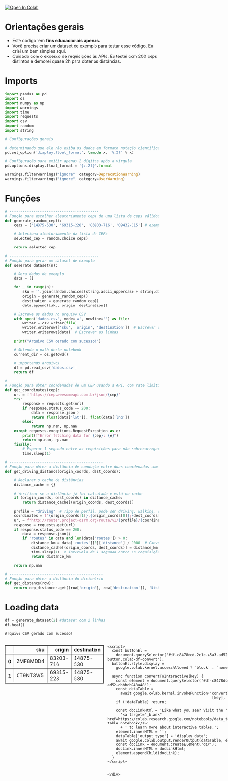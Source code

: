 <a href="https://colab.research.google.com/github/joaomj/tipos_distancias/blob/master/tipos_distancias.ipynb" target="_parent"><img src="https://colab.research.google.com/assets/colab-badge.svg" alt="Open In Colab"/></a>

# **Orientações gerais**
- Este código tem **fins educacionais apenas.**
- Você precisa criar um dataset de exemplo para testar esse código. Eu criei um bem simples aqui.
- Cuidado com o excesso de requisições às APIs. Eu testei com 200 ceps distintos e demorei quase 2h para obter as distâncias.

# **Imports**


```python
import pandas as pd
import os
import numpy as np
import warnings
import time
import requests
import csv
import random
import string
```


```python
# Configurações gerais

# determinando que ele não exiba os dados em formato notação científica
pd.set_option('display.float_format', lambda x: '%.5f' % x)

# Configuração para exibir apenas 2 dígitos após a vírgula
pd.options.display.float_format = '{:.2f}'.format

warnings.filterwarnings("ignore", category=DeprecationWarning)
warnings.filterwarnings("ignore", category=UserWarning)
```

# **Funções**


```python
# -----------------------------------------
# Função para escolher aleatoriamente ceps de uma lista de ceps válidos
def generate_random_cep():
    ceps = ['14875-530', '69315-228', '83203-716', '09432-115'] # exemplos de ceps válidos

    # Seleciona aleatoriamente da lista de CEPs
    selected_cep = random.choice(ceps)

    return selected_cep

# -----------------------------------------
# Função para gerar um dataset de exemplo
def generate_dataset(n):

    # Gera dados de exemplo
    data = []

    for _ in range(n):
        sku = ''.join(random.choices(string.ascii_uppercase + string.digits, k=8))
        origin = generate_random_cep()
        destination = generate_random_cep()
        data.append([sku, origin, destination])

    # Escreve os dados no arquivo CSV
    with open('dados.csv', mode='w', newline='') as file:
        writer = csv.writer(file)
        writer.writerow(['sku', 'origin', 'destination'])  # Escrever o cabeçalho
        writer.writerows(data)  # Escrever as linhas

    print("Arquivo CSV gerado com sucesso!")

    # Obtendo o path deste notebook
    current_dir = os.getcwd()

    # Importando arquivos
    df = pd.read_csv('dados.csv')
    return df

# -------------------------------------------
# Função para obter coordenadas de um CEP usando a API, com rate limiting
def get_coordinates(cep):
    url = f'https://cep.awesomeapi.com.br/json/{cep}'
    try:
        response = requests.get(url)
        if response.status_code == 200:
            data = response.json()
            return float(data['lat']), float(data['lng'])
        else:
            return np.nan, np.nan
    except requests.exceptions.RequestException as e:
        print(f"Error fetching data for {cep}: {e}")
        return np.nan, np.nan
    finally:
        # Esperar 1 segundo entre as requisições para não sobrecarregar a API
        time.sleep(1)

# -------------------------------------------
# Função para obter a distância de condução entre duas coordenadas com rate limit e cache
def get_driving_distance(origin_coords, dest_coords):

    # Declarar o cache de distâncias
    distance_cache = {}

    # Verificar se a distância já foi calculada e está no cache
    if (origin_coords, dest_coords) in distance_cache:
        return distance_cache[(origin_coords, dest_coords)]

    profile = "driving"  # Tipo de perfil, pode ser driving, walking, cycling etc.
    coordinates = f"{origin_coords[1]},{origin_coords[0]};{dest_coords[1]},{dest_coords[0]}"
    url = f"http://router.project-osrm.org/route/v1/{profile}/{coordinates}?overview=false&alternatives=false&steps=false&annotations=false"
    response = requests.get(url)
    if response.status_code == 200:
        data = response.json()
        if 'routes' in data and len(data['routes']) > 0:
            distance_km = data['routes'][0]['distance'] / 1000  # Convertendo de metros para quilômetros
            distance_cache[(origin_coords, dest_coords)] = distance_km
            time.sleep(1)  # Intervalo de 1 segundo entre as requisições
            return distance_km

    return np.nan

# -------------------------------------------
# Função para obter a distância do dicionário
def get_distance(row):
    return cep_distances.get((row['origin'], row['destination']), 'Distância não encontrada')
```

# **Loading data**


```python
df = generate_dataset(2) #dataset com 2 linhas
df.head()
```

    Arquivo CSV gerado com sucesso!






  <div id="df-c8478dcd-2c1c-45a3-ad52-cbbbcb948a48" class="colab-df-container">
    <div>
<style scoped>
    .dataframe tbody tr th:only-of-type {
        vertical-align: middle;
    }

    .dataframe tbody tr th {
        vertical-align: top;
    }

    .dataframe thead th {
        text-align: right;
    }
</style>
<table border="1" class="dataframe">
  <thead>
    <tr style="text-align: right;">
      <th></th>
      <th>sku</th>
      <th>origin</th>
      <th>destination</th>
    </tr>
  </thead>
  <tbody>
    <tr>
      <th>0</th>
      <td>ZMF8MDD4</td>
      <td>83203-716</td>
      <td>14875-530</td>
    </tr>
    <tr>
      <th>1</th>
      <td>0T9NT3W5</td>
      <td>69315-228</td>
      <td>14875-530</td>
    </tr>
  </tbody>
</table>
</div>
    <div class="colab-df-buttons">

  <div class="colab-df-container">
    <button class="colab-df-convert" onclick="convertToInteractive('df-c8478dcd-2c1c-45a3-ad52-cbbbcb948a48')"
            title="Convert this dataframe to an interactive table."
            style="display:none;">

  <svg xmlns="http://www.w3.org/2000/svg" height="24px" viewBox="0 -960 960 960">
    <path d="M120-120v-720h720v720H120Zm60-500h600v-160H180v160Zm220 220h160v-160H400v160Zm0 220h160v-160H400v160ZM180-400h160v-160H180v160Zm440 0h160v-160H620v160ZM180-180h160v-160H180v160Zm440 0h160v-160H620v160Z"/>
  </svg>
    </button>

  <style>
    .colab-df-container {
      display:flex;
      gap: 12px;
    }

    .colab-df-convert {
      background-color: #E8F0FE;
      border: none;
      border-radius: 50%;
      cursor: pointer;
      display: none;
      fill: #1967D2;
      height: 32px;
      padding: 0 0 0 0;
      width: 32px;
    }

    .colab-df-convert:hover {
      background-color: #E2EBFA;
      box-shadow: 0px 1px 2px rgba(60, 64, 67, 0.3), 0px 1px 3px 1px rgba(60, 64, 67, 0.15);
      fill: #174EA6;
    }

    .colab-df-buttons div {
      margin-bottom: 4px;
    }

    [theme=dark] .colab-df-convert {
      background-color: #3B4455;
      fill: #D2E3FC;
    }

    [theme=dark] .colab-df-convert:hover {
      background-color: #434B5C;
      box-shadow: 0px 1px 3px 1px rgba(0, 0, 0, 0.15);
      filter: drop-shadow(0px 1px 2px rgba(0, 0, 0, 0.3));
      fill: #FFFFFF;
    }
  </style>

    <script>
      const buttonEl =
        document.querySelector('#df-c8478dcd-2c1c-45a3-ad52-cbbbcb948a48 button.colab-df-convert');
      buttonEl.style.display =
        google.colab.kernel.accessAllowed ? 'block' : 'none';

      async function convertToInteractive(key) {
        const element = document.querySelector('#df-c8478dcd-2c1c-45a3-ad52-cbbbcb948a48');
        const dataTable =
          await google.colab.kernel.invokeFunction('convertToInteractive',
                                                    [key], {});
        if (!dataTable) return;

        const docLinkHtml = 'Like what you see? Visit the ' +
          '<a target="_blank" href=https://colab.research.google.com/notebooks/data_table.ipynb>data table notebook</a>'
          + ' to learn more about interactive tables.';
        element.innerHTML = '';
        dataTable['output_type'] = 'display_data';
        await google.colab.output.renderOutput(dataTable, element);
        const docLink = document.createElement('div');
        docLink.innerHTML = docLinkHtml;
        element.appendChild(docLink);
      }
    </script>
  </div>


<div id="df-f5254a25-28f1-4837-8a2a-8f9e4c037325">
  <button class="colab-df-quickchart" onclick="quickchart('df-f5254a25-28f1-4837-8a2a-8f9e4c037325')"
            title="Suggest charts"
            style="display:none;">

<svg xmlns="http://www.w3.org/2000/svg" height="24px"viewBox="0 0 24 24"
     width="24px">
    <g>
        <path d="M19 3H5c-1.1 0-2 .9-2 2v14c0 1.1.9 2 2 2h14c1.1 0 2-.9 2-2V5c0-1.1-.9-2-2-2zM9 17H7v-7h2v7zm4 0h-2V7h2v10zm4 0h-2v-4h2v4z"/>
    </g>
</svg>
  </button>

<style>
  .colab-df-quickchart {
      --bg-color: #E8F0FE;
      --fill-color: #1967D2;
      --hover-bg-color: #E2EBFA;
      --hover-fill-color: #174EA6;
      --disabled-fill-color: #AAA;
      --disabled-bg-color: #DDD;
  }

  [theme=dark] .colab-df-quickchart {
      --bg-color: #3B4455;
      --fill-color: #D2E3FC;
      --hover-bg-color: #434B5C;
      --hover-fill-color: #FFFFFF;
      --disabled-bg-color: #3B4455;
      --disabled-fill-color: #666;
  }

  .colab-df-quickchart {
    background-color: var(--bg-color);
    border: none;
    border-radius: 50%;
    cursor: pointer;
    display: none;
    fill: var(--fill-color);
    height: 32px;
    padding: 0;
    width: 32px;
  }

  .colab-df-quickchart:hover {
    background-color: var(--hover-bg-color);
    box-shadow: 0 1px 2px rgba(60, 64, 67, 0.3), 0 1px 3px 1px rgba(60, 64, 67, 0.15);
    fill: var(--button-hover-fill-color);
  }

  .colab-df-quickchart-complete:disabled,
  .colab-df-quickchart-complete:disabled:hover {
    background-color: var(--disabled-bg-color);
    fill: var(--disabled-fill-color);
    box-shadow: none;
  }

  .colab-df-spinner {
    border: 2px solid var(--fill-color);
    border-color: transparent;
    border-bottom-color: var(--fill-color);
    animation:
      spin 1s steps(1) infinite;
  }

  @keyframes spin {
    0% {
      border-color: transparent;
      border-bottom-color: var(--fill-color);
      border-left-color: var(--fill-color);
    }
    20% {
      border-color: transparent;
      border-left-color: var(--fill-color);
      border-top-color: var(--fill-color);
    }
    30% {
      border-color: transparent;
      border-left-color: var(--fill-color);
      border-top-color: var(--fill-color);
      border-right-color: var(--fill-color);
    }
    40% {
      border-color: transparent;
      border-right-color: var(--fill-color);
      border-top-color: var(--fill-color);
    }
    60% {
      border-color: transparent;
      border-right-color: var(--fill-color);
    }
    80% {
      border-color: transparent;
      border-right-color: var(--fill-color);
      border-bottom-color: var(--fill-color);
    }
    90% {
      border-color: transparent;
      border-bottom-color: var(--fill-color);
    }
  }
</style>

  <script>
    async function quickchart(key) {
      const quickchartButtonEl =
        document.querySelector('#' + key + ' button');
      quickchartButtonEl.disabled = true;  // To prevent multiple clicks.
      quickchartButtonEl.classList.add('colab-df-spinner');
      try {
        const charts = await google.colab.kernel.invokeFunction(
            'suggestCharts', [key], {});
      } catch (error) {
        console.error('Error during call to suggestCharts:', error);
      }
      quickchartButtonEl.classList.remove('colab-df-spinner');
      quickchartButtonEl.classList.add('colab-df-quickchart-complete');
    }
    (() => {
      let quickchartButtonEl =
        document.querySelector('#df-f5254a25-28f1-4837-8a2a-8f9e4c037325 button');
      quickchartButtonEl.style.display =
        google.colab.kernel.accessAllowed ? 'block' : 'none';
    })();
  </script>
</div>

    </div>
  </div>




# **Obtendo as distâncias**
Campos 'origin' e 'destination' são CEPs. Alguns ceps que deveriam começar com zero estão sem esses números, sendo necessário formatá-los para que todos os ceps tenham 8 dígitos.


```python
df['origin'].unique()
```




    array(['83203-716', '69315-228'], dtype=object)




```python
df['destination'].unique()
```




    array(['14875-530'], dtype=object)



###Cálculo das distâncias de **deslocamento** entre os ceps, **em km:**


```python
# colunas 'origin' e 'destination' têm os CEPs
unique_origins = df['origin'].unique()
unique_destinations = df['destination'].unique()

# Dicionário para armazenar as distâncias entre os CEPs
cep_distances = {}

# Iterar sobre os pares únicos de origem e destino
for origin_cep in unique_origins:
    # Obter coordenadas do CEP de origem
    origin_coords = get_coordinates(origin_cep)
    if np.isnan(origin_coords).any():
        print('CEP de origem inválido')
        break

    for dest_cep in unique_destinations:
        # Obter coordenadas do CEP de destino
        dest_coords = get_coordinates(dest_cep)
        if np.isnan(dest_coords).any():
            print('CEP de destino inválido')
            break

        # Calcular a distância de condução entre as coordenadas
        distance = get_driving_distance(origin_coords, dest_coords)

        # Armazenar a distância no dicionário
        cep_distances[(origin_cep, dest_cep)] = distance

```


```python
# grava distâncias no dataframe
df['distancia_km'] = df.apply(get_distance, axis=1)
df.head()
```





  <div id="df-0768cf51-36b0-43b0-a1c3-099bad19655b" class="colab-df-container">
    <div>
<style scoped>
    .dataframe tbody tr th:only-of-type {
        vertical-align: middle;
    }

    .dataframe tbody tr th {
        vertical-align: top;
    }

    .dataframe thead th {
        text-align: right;
    }
</style>
<table border="1" class="dataframe">
  <thead>
    <tr style="text-align: right;">
      <th></th>
      <th>sku</th>
      <th>origin</th>
      <th>destination</th>
      <th>distancia_km</th>
    </tr>
  </thead>
  <tbody>
    <tr>
      <th>0</th>
      <td>ZMF8MDD4</td>
      <td>83203-716</td>
      <td>14875-530</td>
      <td>716.05</td>
    </tr>
    <tr>
      <th>1</th>
      <td>0T9NT3W5</td>
      <td>69315-228</td>
      <td>14875-530</td>
      <td>4329.49</td>
    </tr>
  </tbody>
</table>
</div>
    <div class="colab-df-buttons">

  <div class="colab-df-container">
    <button class="colab-df-convert" onclick="convertToInteractive('df-0768cf51-36b0-43b0-a1c3-099bad19655b')"
            title="Convert this dataframe to an interactive table."
            style="display:none;">

  <svg xmlns="http://www.w3.org/2000/svg" height="24px" viewBox="0 -960 960 960">
    <path d="M120-120v-720h720v720H120Zm60-500h600v-160H180v160Zm220 220h160v-160H400v160Zm0 220h160v-160H400v160ZM180-400h160v-160H180v160Zm440 0h160v-160H620v160ZM180-180h160v-160H180v160Zm440 0h160v-160H620v160Z"/>
  </svg>
    </button>

  <style>
    .colab-df-container {
      display:flex;
      gap: 12px;
    }

    .colab-df-convert {
      background-color: #E8F0FE;
      border: none;
      border-radius: 50%;
      cursor: pointer;
      display: none;
      fill: #1967D2;
      height: 32px;
      padding: 0 0 0 0;
      width: 32px;
    }

    .colab-df-convert:hover {
      background-color: #E2EBFA;
      box-shadow: 0px 1px 2px rgba(60, 64, 67, 0.3), 0px 1px 3px 1px rgba(60, 64, 67, 0.15);
      fill: #174EA6;
    }

    .colab-df-buttons div {
      margin-bottom: 4px;
    }

    [theme=dark] .colab-df-convert {
      background-color: #3B4455;
      fill: #D2E3FC;
    }

    [theme=dark] .colab-df-convert:hover {
      background-color: #434B5C;
      box-shadow: 0px 1px 3px 1px rgba(0, 0, 0, 0.15);
      filter: drop-shadow(0px 1px 2px rgba(0, 0, 0, 0.3));
      fill: #FFFFFF;
    }
  </style>

    <script>
      const buttonEl =
        document.querySelector('#df-0768cf51-36b0-43b0-a1c3-099bad19655b button.colab-df-convert');
      buttonEl.style.display =
        google.colab.kernel.accessAllowed ? 'block' : 'none';

      async function convertToInteractive(key) {
        const element = document.querySelector('#df-0768cf51-36b0-43b0-a1c3-099bad19655b');
        const dataTable =
          await google.colab.kernel.invokeFunction('convertToInteractive',
                                                    [key], {});
        if (!dataTable) return;

        const docLinkHtml = 'Like what you see? Visit the ' +
          '<a target="_blank" href=https://colab.research.google.com/notebooks/data_table.ipynb>data table notebook</a>'
          + ' to learn more about interactive tables.';
        element.innerHTML = '';
        dataTable['output_type'] = 'display_data';
        await google.colab.output.renderOutput(dataTable, element);
        const docLink = document.createElement('div');
        docLink.innerHTML = docLinkHtml;
        element.appendChild(docLink);
      }
    </script>
  </div>


<div id="df-fe25c318-d1cb-457b-bcae-90c1a74021cd">
  <button class="colab-df-quickchart" onclick="quickchart('df-fe25c318-d1cb-457b-bcae-90c1a74021cd')"
            title="Suggest charts"
            style="display:none;">

<svg xmlns="http://www.w3.org/2000/svg" height="24px"viewBox="0 0 24 24"
     width="24px">
    <g>
        <path d="M19 3H5c-1.1 0-2 .9-2 2v14c0 1.1.9 2 2 2h14c1.1 0 2-.9 2-2V5c0-1.1-.9-2-2-2zM9 17H7v-7h2v7zm4 0h-2V7h2v10zm4 0h-2v-4h2v4z"/>
    </g>
</svg>
  </button>

<style>
  .colab-df-quickchart {
      --bg-color: #E8F0FE;
      --fill-color: #1967D2;
      --hover-bg-color: #E2EBFA;
      --hover-fill-color: #174EA6;
      --disabled-fill-color: #AAA;
      --disabled-bg-color: #DDD;
  }

  [theme=dark] .colab-df-quickchart {
      --bg-color: #3B4455;
      --fill-color: #D2E3FC;
      --hover-bg-color: #434B5C;
      --hover-fill-color: #FFFFFF;
      --disabled-bg-color: #3B4455;
      --disabled-fill-color: #666;
  }

  .colab-df-quickchart {
    background-color: var(--bg-color);
    border: none;
    border-radius: 50%;
    cursor: pointer;
    display: none;
    fill: var(--fill-color);
    height: 32px;
    padding: 0;
    width: 32px;
  }

  .colab-df-quickchart:hover {
    background-color: var(--hover-bg-color);
    box-shadow: 0 1px 2px rgba(60, 64, 67, 0.3), 0 1px 3px 1px rgba(60, 64, 67, 0.15);
    fill: var(--button-hover-fill-color);
  }

  .colab-df-quickchart-complete:disabled,
  .colab-df-quickchart-complete:disabled:hover {
    background-color: var(--disabled-bg-color);
    fill: var(--disabled-fill-color);
    box-shadow: none;
  }

  .colab-df-spinner {
    border: 2px solid var(--fill-color);
    border-color: transparent;
    border-bottom-color: var(--fill-color);
    animation:
      spin 1s steps(1) infinite;
  }

  @keyframes spin {
    0% {
      border-color: transparent;
      border-bottom-color: var(--fill-color);
      border-left-color: var(--fill-color);
    }
    20% {
      border-color: transparent;
      border-left-color: var(--fill-color);
      border-top-color: var(--fill-color);
    }
    30% {
      border-color: transparent;
      border-left-color: var(--fill-color);
      border-top-color: var(--fill-color);
      border-right-color: var(--fill-color);
    }
    40% {
      border-color: transparent;
      border-right-color: var(--fill-color);
      border-top-color: var(--fill-color);
    }
    60% {
      border-color: transparent;
      border-right-color: var(--fill-color);
    }
    80% {
      border-color: transparent;
      border-right-color: var(--fill-color);
      border-bottom-color: var(--fill-color);
    }
    90% {
      border-color: transparent;
      border-bottom-color: var(--fill-color);
    }
  }
</style>

  <script>
    async function quickchart(key) {
      const quickchartButtonEl =
        document.querySelector('#' + key + ' button');
      quickchartButtonEl.disabled = true;  // To prevent multiple clicks.
      quickchartButtonEl.classList.add('colab-df-spinner');
      try {
        const charts = await google.colab.kernel.invokeFunction(
            'suggestCharts', [key], {});
      } catch (error) {
        console.error('Error during call to suggestCharts:', error);
      }
      quickchartButtonEl.classList.remove('colab-df-spinner');
      quickchartButtonEl.classList.add('colab-df-quickchart-complete');
    }
    (() => {
      let quickchartButtonEl =
        document.querySelector('#df-fe25c318-d1cb-457b-bcae-90c1a74021cd button');
      quickchartButtonEl.style.display =
        google.colab.kernel.accessAllowed ? 'block' : 'none';
    })();
  </script>
</div>

    </div>
  </div>



